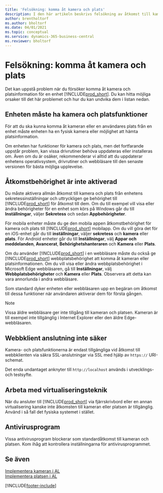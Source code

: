 ```yaml
---
title: 'Felsökning: komma åt kamera och plats'
description: I den här artikeln beskrivs felsökning av åtkomst till kamera och platsinformation i Business Central.
author: brentholtorf
ms.author: bholtorf
ms.date: 04/01/2021
ms.topic: conceptual
ms.service: dynamics-365-business-central
ms.reviewer: bholtorf
---
```


# <a name="troubleshooting-accessing-camera-and-location"></a>Felsökning: komma åt kamera och plats

Det kan uppstå problem när du försöker komma åt kamera och platsinformation för en enhet [!INCLUDE[prod_short](includes/prod_short.md)]. Du kan hitta möjliga orsaker till det här problemet och hur du kan undvika dem i listan nedan.

## <a name="device-must-have-camera-and-location-capabilities"></a>Enheten måste ha kamera och platsfunktioner

För att du ska kunna komma åt kameran eller en användares plats från en enhet måste enheten ha en fysisk kamera eller möjlighet att hämta platsinformation.

Om enheten har funktioner för kamera och plats, men det fortfarande uppstår problem, kan vissa drivrutiner behöva uppdateras eller installeras om. Även om du är osäker, rekommenderar vi alltid att du uppdaterar enhetens operativsystem, drivrutiner och webbläsare till den senaste versionen för bästa möjliga upplevelse.

## <a name="access-permissions-not-enabled"></a>Åtkomstbehörighet är inte aktiverad

Du måste aktivera allmän åtkomst till kamera och plats från enhetens sekretessinställningar och uttryckligen ge behörighet till [!INCLUDE[prod_short](includes/prod_short.md)] för åtkomst till dem. Om du till exempel vill visa eller ändra behörigheter för en enhet som körs på Windows går du till **Inställningar**, väljer **Sekretess** och sedan **Appbehörigheter**. 

För mobila enheter måste du ge den mobila appen åtkomstbehörighet för kamera och plats till [!INCLUDE[prod_short](includes/prod_short.md)] mobilapp. Om du vill göra det för en iOS-enhet går du till **inställningar**, väljer **sekretess** och **kamera** eller **plats**. För Android enheter går du till **Inställningar**, välj **Appar och meddelanden**, **Avancerat**, **Behörighetshanteraren** och **Kamera** eller **Plats**.

Om du använder [!INCLUDE[prod_short](includes/prod_short.md)] i en webbläsare måste du också ge [!INCLUDE[prod_short](includes/prod_short.md)] webbplatsbehörighet att komma åt kameran eller platsinformationen. Om du vill visa eller ändra webbplatsbehörighet i Microsoft Edge webbläsaren, gå till **Inställningar**, välj **Webbplatsbehörigheter** och **Kamera** eller **Plats**. Observera att detta kan vara annorlunda i andra webbläsare.

Som standard dyker enheten eller webbläsaren upp en begäran om åtkomst till dessa funktioner när användaren aktiverar dem för första gången.

> [!NOTE]  
> Vissa äldre webbläsare ger inte tillgång till kameran och platsen. Kameran är till exempel inte tillgänglig i Internet Explorer eller den äldre Edge-webbläsaren.

## <a name="web-client-connection-not-secure"></a>Webbklient anslutning inte säker

Kamera- och platsfunktionerna är endast tillgängliga vid åtkomst till webbklienten via säkra SSL-anslutningar via SSL med hjälp av `https://` URI-schemat. 

Det enda undantaget anknyter till `http://localhost` används i utvecklings- och testsyfte.


## <a name="work-with-virtualization-technologies"></a>Arbeta med virtualiseringsteknik

När du ansluter till [!INCLUDE[prod_short](includes/prod_short.md)] via fjärrskrivbord eller en annan virtualisering kanske inte åtkomsten till kameran eller platsen är tillgänglig. Använd i så fall det fysiska systemet i stället.

## <a name="antivirus-software"></a>Antivirusprogram
Vissa antivirusprogram blockerar som standardåtkomst till kameran och platsen. Kom ihåg att kontrollera inställningarna för antivirusprogrammet.

## <a name="see-also"></a>Se även
[Implementera kameran i AL](/dynamics365/business-central/dev-itpro/developer/devenv-implement-camera-al)  
[Implementera platsen i AL](/dynamics365/business-central/dev-itpro/developer/devenv-implement-location-al)


[!INCLUDE[footer-include](includes/footer-banner.md)]
